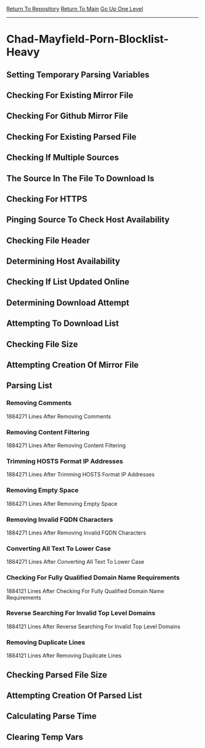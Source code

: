 [Return To Repository](https://github.com/deathbybandaid/piholeparser/)
[Return To Main](https://github.com/deathbybandaid/piholeparser/blob/master/RecentRunLogs/Mainlog.md)
[Go Up One Level](https://github.com/deathbybandaid/piholeparser/blob/master/RecentRunLogs/TopLevelScripts/30-Processing-External-Blacklists.md)
____________________________________
# Chad-Mayfield-Porn-Blocklist-Heavy
## Setting Temporary Parsing Variables
## Checking For Existing Mirror File
## Checking For Github Mirror File
## Checking For Existing Parsed File
## Checking If Multiple Sources
## The Source In The File To Download Is
## Checking For HTTPS
## Pinging Source To Check Host Availability
## Checking File Header
## Determining Host Availability
## Checking If List Updated Online
## Determining Download Attempt
## Attempting To Download List
## Checking File Size
## Attempting Creation Of Mirror File
## Parsing List
### Removing Comments
1884271 Lines After Removing Comments
### Removing Content Filtering
1884271 Lines After Removing Content Filtering
### Trimming HOSTS Format IP Addresses
1884271 Lines After Trimming HOSTS Format IP Addresses
### Removing Empty Space
1884271 Lines After Removing Empty Space
### Removing Invalid FQDN Characters
1884271 Lines After Removing Invalid FQDN Characters
### Converting All Text To Lower Case
1884271 Lines After Converting All Text To Lower Case
### Checking For Fully Qualified Domain Name Requirements
1884121 Lines After Checking For Fully Qualified Domain Name Requirements
### Reverse Searching For Invalid Top Level Domains
1884121 Lines After Reverse Searching For Invalid Top Level Domains
### Removing Duplicate Lines
1884121 Lines After Removing Duplicate Lines
## Checking Parsed File Size
## Attempting Creation Of Parsed List
## Calculating Parse Time
## Clearing Temp Vars
